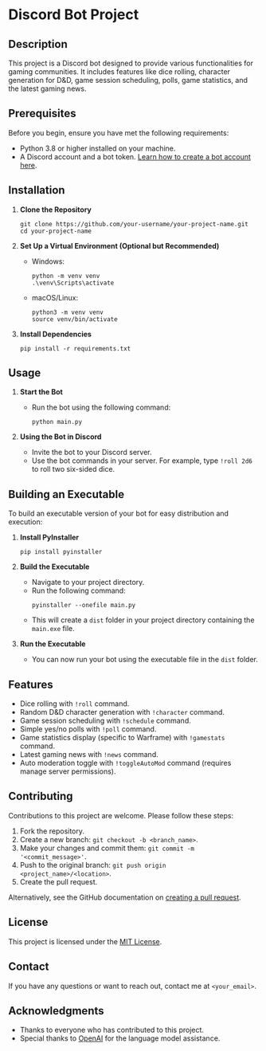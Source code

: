 # Discord Bot Project

## Description
This project is a Discord bot designed to provide various functionalities for gaming communities. It includes features like dice rolling, character generation for D&D, game session scheduling, polls, game statistics, and the latest gaming news.

## Prerequisites
Before you begin, ensure you have met the following requirements:
- Python 3.8 or higher installed on your machine.
- A Discord account and a bot token. [Learn how to create a bot account here](https://discordpy.readthedocs.io/en/stable/discord.html).

## Installation

1. **Clone the Repository**
   ```
   git clone https://github.com/your-username/your-project-name.git
   cd your-project-name
   ```

2. **Set Up a Virtual Environment (Optional but Recommended)**
   - Windows:
     ```
     python -m venv venv
     .\venv\Scripts\activate
     ```
   - macOS/Linux:
     ```
     python3 -m venv venv
     source venv/bin/activate
     ```

3. **Install Dependencies**
   ```
   pip install -r requirements.txt
   ```

## Usage

1. **Start the Bot**
   - Run the bot using the following command:
     ```
     python main.py
     ```

2. **Using the Bot in Discord**
   - Invite the bot to your Discord server.
   - Use the bot commands in your server. For example, type `!roll 2d6` to roll two six-sided dice.

## Building an Executable
To build an executable version of your bot for easy distribution and execution:

1. **Install PyInstaller**
   ```
   pip install pyinstaller
   ```

2. **Build the Executable**
   - Navigate to your project directory.
   - Run the following command:
     ```
     pyinstaller --onefile main.py
     ```
   - This will create a `dist` folder in your project directory containing the `main.exe` file.

3. **Run the Executable**
   - You can now run your bot using the executable file in the `dist` folder.

## Features
- Dice rolling with `!roll` command.
- Random D&D character generation with `!character` command.
- Game session scheduling with `!schedule` command.
- Simple yes/no polls with `!poll` command.
- Game statistics display (specific to Warframe) with `!gamestats` command.
- Latest gaming news with `!news` command.
- Auto moderation toggle with `!toggleAutoMod` command (requires manage server permissions).

## Contributing
Contributions to this project are welcome. Please follow these steps:
1. Fork the repository.
2. Create a new branch: `git checkout -b <branch_name>`.
3. Make your changes and commit them: `git commit -m '<commit_message>'`.
4. Push to the original branch: `git push origin <project_name>/<location>`.
5. Create the pull request.

Alternatively, see the GitHub documentation on [creating a pull request](https://docs.github.com/en/github/collaborating-with-issues-and-pull-requests/creating-a-pull-request).

## License
This project is licensed under the [MIT License](LICENSE).

## Contact
If you have any questions or want to reach out, contact me at `<your_email>`.

## Acknowledgments
- Thanks to everyone who has contributed to this project.
- Special thanks to [OpenAI](https://openai.com/) for the language model assistance.